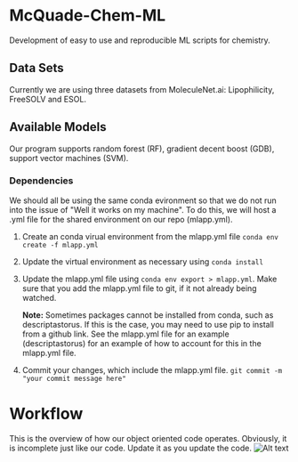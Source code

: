 # McQuade-Chem-ML
Development of easy to use and reproducible ML scripts for chemistry.  

## Data Sets
Currently we are using three datasets from MoleculeNet.ai: Lipophilicity, FreeSOLV and ESOL.

## Available Models
Our program supports random forest (RF), gradient decent boost (GDB), support vector machines (SVM).  


### Dependencies
We should all be using the same conda evironment so that we do not run into the issue
of "Well it works on my machine".  To do this, we will host a .yml file for the shared
environment on our repo (mlapp.yml).

1. Create an conda virual environment from the mlapp.yml file
 ```conda env create -f mlapp.yml```
 2. Update the virtual environment as necessary using ```conda install```
 3. Update the mlapp.yml file using ```conda env export > mlapp.yml```. Make sure that you add the 
 mlapp.yml file to git, if it not already being watched.

    **Note:** Sometimes packages cannot be installed from conda, such as descriptastorus.
    If this is the case, you may need to use pip to install from a github link.
    See the mlapp.yml file for an example (descriptastorus) for an example of how to account for this
    in the mlapp.yml file.  
 4. Commit your changes, which include the mlapp.yml file. ```git commit -m "your commit message here"```
 
 
# Workflow
This is the overview of how our object oriented code operates.  Obviously, it is incomplete just like our code. 
Update it as you update the code.
![Alt text](./hte-models-overview.svg)
